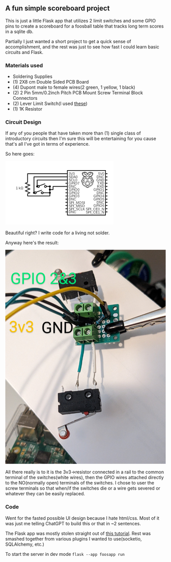 ## A fun simple scoreboard project
This is just a little Flask app that utilizes 2 limit switches and some GPIO pins to create a scoreboard for a foosball table that tracks long term scores in a sqlite db.

Partially I just wanted a short project to get a quick sense of accomplishment, and the rest was just to see how fast I could learn basic circuits and Flask.


### Materials used
- Soldering Supplies
- (1) 2X8 cm Double Sided PCB Board
- (4) Dupont male to female wires(2 green, 1 yellow, 1 black)
- (2) 2 Pin 5mm/0.2inch Pitch PCB Mount Screw Terminal Block Connectors
- (2) Lever Limit Switch(I used [these](https://www.amazon.com/dp/B07486RHH7?psc=1&ref=ppx_yo2ov_dt_b_product_details))
- (1) 1K Resistor


### Circuit Design
If any of you people that have taken more than (1) single class of introductory circuits then I'm sure this will be entertaining for you cause that's all I've got in terms of experience.

So here goes:

![](circuit.png)

Beautiful right? I write code for a living not solder.

Anyway here's the result:

![](pcb.jpg)

All there really is to it is the 3v3->resistor connected in a rail to the common terminal of the switches(white wires), 
then the GPIO wires attached directly to the NO(normally open) terminals of the switches.
I chose to user the screw terminals so that when/if the switches die or a wire gets severed or whatever they can be easily replaced.

### Code
Went for the fasted possible UI design because I hate html/css. Most of it was just me telling ChatGPT to build this or that in ~2 sentences.

The Flask app was mostly stolen straight out of [this tutorial](https://flask.palletsprojects.com/en/2.3.x/tutorial/layout/). Rest was smashed together from various plugins I wanted to use(socketio, SQLAlchemy, etc.)

To start the server in dev mode `flask --app foosapp run`